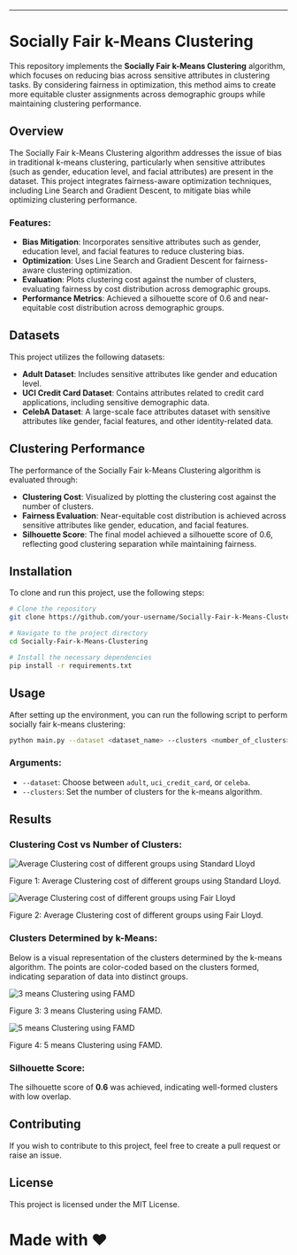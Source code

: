 
---

# Socially Fair k-Means Clustering

This repository implements the **Socially Fair k-Means Clustering** algorithm, which focuses on reducing bias across sensitive attributes in clustering tasks. By considering fairness in optimization, this method aims to create more equitable cluster assignments across demographic groups while maintaining clustering performance.

## Overview

The Socially Fair k-Means Clustering algorithm addresses the issue of bias in traditional k-means clustering, particularly when sensitive attributes (such as gender, education level, and facial attributes) are present in the dataset. This project integrates fairness-aware optimization techniques, including Line Search and Gradient Descent, to mitigate bias while optimizing clustering performance.

### Features:
- **Bias Mitigation**: Incorporates sensitive attributes such as gender, education level, and facial features to reduce clustering bias.
- **Optimization**: Uses Line Search and Gradient Descent for fairness-aware clustering optimization.
- **Evaluation**: Plots clustering cost against the number of clusters, evaluating fairness by cost distribution across demographic groups.
- **Performance Metrics**: Achieved a silhouette score of 0.6 and near-equitable cost distribution across demographic groups.

## Datasets

This project utilizes the following datasets:
- **Adult Dataset**: Includes sensitive attributes like gender and education level.
- **UCI Credit Card Dataset**: Contains attributes related to credit card applications, including sensitive demographic data.
- **CelebA Dataset**: A large-scale face attributes dataset with sensitive attributes like gender, facial features, and other identity-related data.

## Clustering Performance

The performance of the Socially Fair k-Means Clustering algorithm is evaluated through:
- **Clustering Cost**: Visualized by plotting the clustering cost against the number of clusters.
- **Fairness Evaluation**: Near-equitable cost distribution is achieved across sensitive attributes like gender, education, and facial features.
- **Silhouette Score**: The final model achieved a silhouette score of 0.6, reflecting good clustering separation while maintaining fairness.

## Installation

To clone and run this project, use the following steps:

```bash
# Clone the repository
git clone https://github.com/your-username/Socially-Fair-k-Means-Clustering.git

# Navigate to the project directory
cd Socially-Fair-k-Means-Clustering

# Install the necessary dependencies
pip install -r requirements.txt
```

## Usage

After setting up the environment, you can run the following script to perform socially fair k-means clustering:

```bash
python main.py --dataset <dataset_name> --clusters <number_of_clusters>
```

### Arguments:
- `--dataset`: Choose between `adult`, `uci_credit_card`, or `celeba`.
- `--clusters`: Set the number of clusters for the k-means algorithm.

## Results

### Clustering Cost vs Number of Clusters:



![Average Clustering cost of different groups using Standard Lloyd](https://github.com/user-attachments/assets/73bb0875-b22d-4d1f-b584-24df927c3b0a)


Figure 1: Average Clustering cost of different groups using Standard Lloyd.

![Average Clustering cost of different groups using Fair Lloyd](https://github.com/user-attachments/assets/0114802a-2149-4e93-8936-c86423d5d657)


Figure 2: Average Clustering cost of different groups using Fair Lloyd.

### Clusters Determined by k-Means:

Below is a visual representation of the clusters determined by the k-means algorithm. The points are color-coded based on the clusters formed, indicating separation of data into distinct groups.


![3 means Clustering using FAMD](https://github.com/user-attachments/assets/95e5320c-5d07-4e77-b2bd-713666ba86e9)

Figure 3: 3 means Clustering using FAMD.

![5 means Clustering using FAMD](https://github.com/user-attachments/assets/59df595c-b031-4508-91e9-711bc41150b3)


Figure 4: 5 means Clustering using FAMD.


### Silhouette Score:

The silhouette score of **0.6** was achieved, indicating well-formed clusters with low overlap.

## Contributing

If you wish to contribute to this project, feel free to create a pull request or raise an issue.

## License

This project is licensed under the MIT License.  

# Made with :heart:
